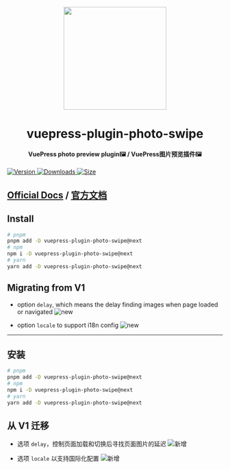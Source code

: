 <!-- markdownlint-disable -->
<p align="center">
  <img width="240" src="https://vuepress-theme-hope.github.io/v2/logo.svg" style="text-align: center;"/>
</p>
<h1 align="center">vuepress-plugin-photo-swipe</h1>
<h4 align="center">VuePress photo preview plugin🖼️ / VuePress图片预览插件🖼️</h4>

[![Version](https://img.shields.io/npm/v/vuepress-plugin-photo-swipe/next.svg?style=flat-square&logo=npm) ![Downloads](https://img.shields.io/npm/dm/vuepress-plugin-photo-swipe.svg?style=flat-square&logo=npm) ![Size](https://img.shields.io/bundlephobia/min/vuepress-plugin-photo-swipe?style=flat-square&logo=npm)](https://www.npmjs.com/package/vuepress-plugin-photo-swipe)

<!-- markdownlint-restore -->

## [Official Docs](https://vuepress-theme-hope.github.io/v2/photo-swipe) / [官方文档](https://vuepress-theme-hope.gitee.io/v2/photo-swipe/zh/)

## Install

```bash
# pnpm
pnpm add -D vuepress-plugin-photo-swipe@next
# npm
npm i -D vuepress-plugin-photo-swipe@next
# yarn
yarn add -D vuepress-plugin-photo-swipe@next
```

## Migrating from V1

- option `delay`, which means the delay finding images when page loaded or navigated ![new](https://img.shields.io/badge/-new-brightgreen)

- option `locale` to support i18n config ![new](https://img.shields.io/badge/-new-brightgreen)

---

## 安装

```bash
# pnpm
pnpm add -D vuepress-plugin-photo-swipe@next
# npm
npm i -D vuepress-plugin-photo-swipe@next
# yarn
yarn add -D vuepress-plugin-photo-swipe@next
```

## 从 V1 迁移

- 选项 `delay`，控制页面加载和切换后寻找页面图片的延迟 ![新增](https://img.shields.io/badge/-新增-brightgreen)

- 选项 `locale` 以支持国际化配置 ![新增](https://img.shields.io/badge/-新增-brightgreen)
